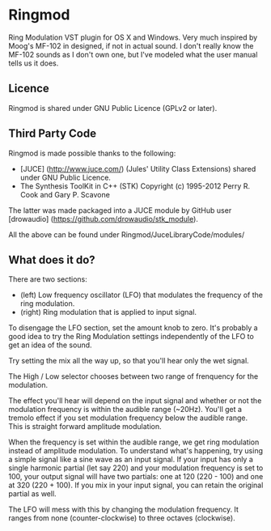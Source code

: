 Ringmod
=======

Ring Modulation VST plugin for OS X and Windows. Very much inspired by Moog's MF-102 in designed, if not in actual
sound. I don't really know the MF-102 sounds as I don't own one, but I've modeled what the user manual tells us it
does.

Licence
-------
Ringmod is shared under GNU Public Licence (GPLv2 or later).

Third Party Code
----------------
Ringmod is made possible thanks to the following:

- [JUCE] (http://www.juce.com/) (Jules' Utility Class Extensions) shared under GNU Public Licence.
- The Synthesis ToolKit in C++ (STK) Copyright (c) 1995-2012 Perry R. Cook and Gary P. Scavone 

The latter was made packaged into a JUCE module by GitHub user [drowaudio] (https://github.com/drowaudio/stk_module).

All the above can be found under Ringmod/JuceLibraryCode/modules/


What does it do?
----------------
There are two sections:

- (left) Low frequency oscillator (LFO) that modulates the frequency of the ring modulation.
- (right) Ring modulation that is applied to input signal.

To disengage the LFO section, set the amount knob to zero.  It's probably a good idea to try the Ring Modulation
settings independently of the LFO to get an idea of the sound.

Try setting the mix all the way up, so that you'll hear only the wet signal.

The High / Low selector chooses between two range of frenquency for the modulation.

The effect you'll hear will depend on the input signal and whether or not the modulation frequency is within the
audible range (~20Hz).  You'll get a tremolo effect if you set modulation frequency below the audible range.  This
is straight forward amplitude modulation.

When the frequency is set within the audible range, we get ring modulation instead of amplitude modulation.  To 
understand what's happening, try using a simple signal like a sine wave as an input signal.  If your input has only 
a single harmonic partial (let say 220) and your modulation frequency is set to 100, your output signal will have two
partials: one at 120 (220 - 100) and one at 320 (220 + 100).  If you mix in your input signal, you can retain the 
original partial as well.

The LFO will mess with this by changing the modulation frequency.  It ranges from none (counter-clockwise) to three
octaves (clockwise).

